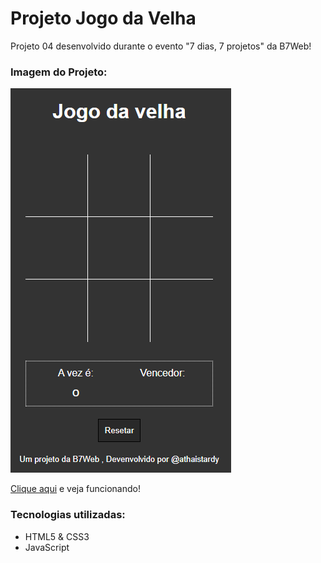 # Projeto Jogo da Velha



Projeto 04 desenvolvido durante o evento "7 dias, 7 projetos" da B7Web!

### Imagem do Projeto:

![hash](https://github.com/athaistardy/hash/blob/master/assets/img/jogoDaVelha.PNG)

[Clique aqui](https://athaistardy.github.io/hash/) e veja funcionando!



### Tecnologias utilizadas:
* HTML5 & CSS3
* JavaScript

